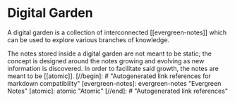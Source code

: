 # Digital Garden
A digital garden is a collection of interconnected [[evergreen-notes]] which can be used to explore various branches of knowledge.

The notes stored inside a digital garden are not meant to be static; the concept is designed around the notes growing and evolving as new information is discovered. In order to facilitate said growth, the notes are meant to be [[atomic]].
[//begin]: # "Autogenerated link references for markdown compatibility"
[evergreen-notes]: evergreen-notes "Evergreen Notes"
[atomic]: atomic "Atomic"
[//end]: # "Autogenerated link references"
